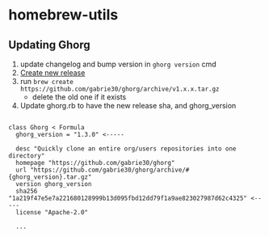 # homebrew-utils

## Updating Ghorg
1. update changelog and bump version in `ghorg version` cmd
1. [Create new release](https://github.com/gabrie30/ghorg/releases)
2. run `brew create https://github.com/gabrie30/ghorg/archive/v1.x.x.tar.gz`
    - delete the old one if it exists
2. Update ghorg.rb to have the new release sha, and ghorg_version

```

class Ghorg < Formula
  ghorg_version = "1.3.0" <-----

  desc "Quickly clone an entire org/users repositories into one directory"
  homepage "https://github.com/gabrie30/ghorg"
  url "https://github.com/gabrie30/ghorg/archive/#{ghorg_version}.tar.gz"
  version ghorg_version
  sha256 "1a219f47e5e7a221680128999b13d095fbd12dd79f1a9ae823027987d62c4325" <-----
  license "Apache-2.0"
  
  ...
```
